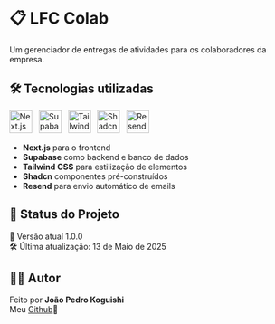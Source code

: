 # 📋 LFC Colab

Um gerenciador de entregas de atividades para os colaboradores da empresa.

## 🛠️ Tecnologias utilizadas

<p align="left">
  <img src="https://cdn.jsdelivr.net/gh/devicons/devicon@latest/icons/nextjs/nextjs-original.svg" alt="Next.js" width="40" height="40"/>
  &nbsp;
  <img src="https://cdn.jsdelivr.net/gh/devicons/devicon@latest/icons/supabase/supabase-original.svg" alt="Supabase" width="40" height="40"/>
  &nbsp;
  <img src="https://cdn.jsdelivr.net/gh/devicons/devicon@latest/icons/tailwindcss/tailwindcss-original.svg" alt="Tailwind" width="40" height="40"/>
  &nbsp;
  <img src="https://avatars.githubusercontent.com/u/139895814?s=280&v=4" alt="Shadcn" width="40" height="40"/>
  &nbsp;
  <img src="https://media.licdn.com/dms/image/v2/D4D0BAQEX6CoC9HvK6g/company-logo_200_200/company-logo_200_200/0/1706034491776/resend_logo?e=2147483647&v=beta&t=UGBw__UqzpYhUdnMVhBt8QKK6mi07Vy1QWx_aE-5PjI" alt="Resend" width="40" height="40"/>      
</p>

- **Next.js** para o frontend
- **Supabase** como backend e banco de dados
- **Tailwind CSS** para estilização de elementos
- **Shadcn** componentes pré-construídos
- **Resend** para envio automático de emails

## 📌 Status do Projeto

🚀 Versão atual 1.0.0
<br/>
🛠️ Última atualização: 13 de Maio de 2025

## 👨‍💻 Autor
Feito por **João Pedro Koguishi**<br/>
Meu [Github](https://github.com/joaokogs)🤖 
